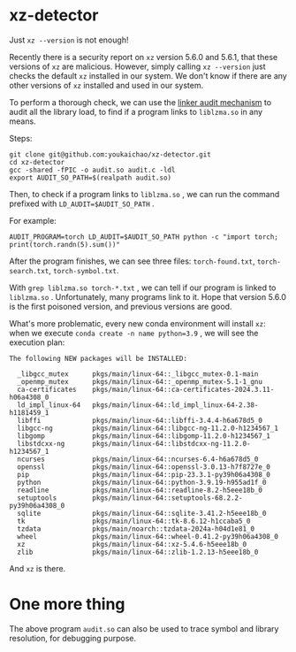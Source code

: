 # xz-detector

Just `xz --version` is not enough!

Recently there is a security report on `xz` version 5.6.0 and 5.6.1, that these versions of `xz` are malicious. However, simply calling `xz --version` just checks the default `xz` installed in our system. We don't know if there are any other versions of `xz` installed and used in our system.

To perform a thorough check, we can use the [linker audit mechanism](https://man7.org/linux/man-pages/man7/rtld-audit.7.html) to audit all the library load, to find if a program links to `liblzma.so` in any means.

Steps:

```shell
git clone git@github.com:youkaichao/xz-detector.git
cd xz-detector
gcc -shared -fPIC -o audit.so audit.c -ldl
export AUDIT_SO_PATH=$(realpath audit.so)
```

Then, to check if a program links to `liblzma.so` , we can run the command prefixed with `LD_AUDIT=$AUDIT_SO_PATH` .

For example:

```shell
AUDIT_PROGRAM=torch LD_AUDIT=$AUDIT_SO_PATH python -c "import torch; print(torch.randn(5).sum())"
```

After the program finishes, we can see three files: `torch-found.txt`, `torch-search.txt`, `torch-symbol.txt`.

With `grep liblzma.so torch-*.txt` , we can tell if our program is linked to `liblzma.so` . Unfortunately, many programs link to it. Hope that version 5.6.0 is the first poisoned version, and previous versions are good.

What's more problematic, every new conda environment will install `xz`: when we execute `conda create -n name python=3.9` , we will see the execution plan:

```
The following NEW packages will be INSTALLED:

  _libgcc_mutex      pkgs/main/linux-64::_libgcc_mutex-0.1-main 
  _openmp_mutex      pkgs/main/linux-64::_openmp_mutex-5.1-1_gnu 
  ca-certificates    pkgs/main/linux-64::ca-certificates-2024.3.11-h06a4308_0 
  ld_impl_linux-64   pkgs/main/linux-64::ld_impl_linux-64-2.38-h1181459_1 
  libffi             pkgs/main/linux-64::libffi-3.4.4-h6a678d5_0 
  libgcc-ng          pkgs/main/linux-64::libgcc-ng-11.2.0-h1234567_1 
  libgomp            pkgs/main/linux-64::libgomp-11.2.0-h1234567_1 
  libstdcxx-ng       pkgs/main/linux-64::libstdcxx-ng-11.2.0-h1234567_1 
  ncurses            pkgs/main/linux-64::ncurses-6.4-h6a678d5_0 
  openssl            pkgs/main/linux-64::openssl-3.0.13-h7f8727e_0 
  pip                pkgs/main/linux-64::pip-23.3.1-py39h06a4308_0 
  python             pkgs/main/linux-64::python-3.9.19-h955ad1f_0 
  readline           pkgs/main/linux-64::readline-8.2-h5eee18b_0 
  setuptools         pkgs/main/linux-64::setuptools-68.2.2-py39h06a4308_0 
  sqlite             pkgs/main/linux-64::sqlite-3.41.2-h5eee18b_0 
  tk                 pkgs/main/linux-64::tk-8.6.12-h1ccaba5_0 
  tzdata             pkgs/main/noarch::tzdata-2024a-h04d1e81_0 
  wheel              pkgs/main/linux-64::wheel-0.41.2-py39h06a4308_0 
  xz                 pkgs/main/linux-64::xz-5.4.6-h5eee18b_0 
  zlib               pkgs/main/linux-64::zlib-1.2.13-h5eee18b_0 
```

And `xz` is there.

# One more thing

The above program `audit.so` can also be used to trace symbol and library resolution, for debugging purpose.
